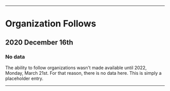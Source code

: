 
***

# Organization Follows

## 2020 December 16th

### No data

The ability to follow organizations wasn't made available until 2022, Monday, March 21st. For that reason, there is no data here. This is simply a placeholder entry.

***
